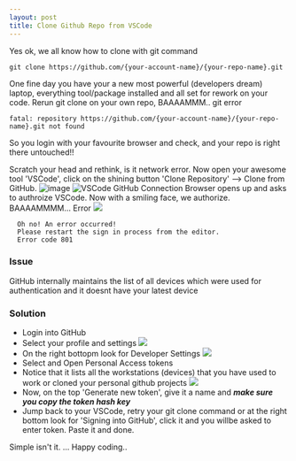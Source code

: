 ```yaml
---
layout: post
title: Clone Github Repo from VSCode
---
```

<!-- Post Content -->
           
Yes ok, we all know how to clone with git command

```
git clone https://github.com/{your-account-name}/{your-repo-name}.git
```

One fine day you have your a new most powerful (developers dream) laptop, everything tool/package installed and all set for rework on your code. Rerun git clone on your own repo, BAAAAMMM.. git error 
```
fatal: repository https://github.com/{your-account-name}/{your-repo-name}.git not found
```

So you login with your favourite browser and check, and your repo is right there untouched!! 

Scratch your head and rethink, is it network error. Now open your awesome tool 'VSCode', click on the shining button 'Clone Repository' --> Clone from GitHub. 
![image](/assests/vscode-github-connection)
![VSCode GitHub Connection](/assests/vscode-github-connection)
Browser opens up and asks to authroize VSCode. Now with a smiling face, we authorize. BAAAAMMMM... Error 
![](/images/vscode-github-connection-browser-error)

  ```
    Oh no! An error occurred!
    Please restart the sign in process from the editor.
    Error code 801
  ```

### Issue
GitHub internally maintains the list of all devices which were used for authentication and it doesnt have your latest device

### Solution
   - Login into GitHub
   - Select your profile and settings
    ![](/assests/github-settings)
    <a href="./assests/github-settings"></a>
   - On the right bottopm look for Developer Settings
    ![](/assests/github-developer-settings)
   - Select and Open Personal Access tokens
   - Notice that it lists all the workstations (devices) that you have used to work or cloned your personal github projects
    ![](./assests/github-pat)
   - Now, on the top 'Generate new token', give it a name and ***make sure you copy the token hash key***
   - Jump back to your VSCode, retry your git clone command or at the right bottom look for 'Signing into GitHub', click it and you willbe asked to enter token. Paste it and done. 

Simple isn't it. ... Happy coding..